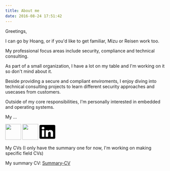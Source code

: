 ```yaml
---
title: About me
date: 2016-08-24 17:51:42
---
```

Greetings,

I can go by Hoang, or if you'd like to get familiar, Mizu or Reisen work too.

My professional focus areas include security, compliance and technical consulting.

As part of a small organization, I have a lot on my table and I'm working on it so don't mind about it.

Beside providing a secure and compliant enviroments, I enjoy diving into technical consulting projects to learn different security approaches and usecases from customers.

Outside of my core responsibilities, I'm personally interested in embedded and operating systems.

My ...

<img src="envelope-solid.svg" width="50" height="50">
<img src="images/github-brands-solid.svg" width="50" height="50">
<img src="static/images/linkedin-brands-solid.svg" width="50" height="50">


My CVs (I only have the summary one for now, I'm working on making specific field CVs)

My summary CV:
[Summary-CV](</attachments/Summary CV - Nov24.pdf>)

